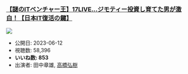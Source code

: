 ### [【謎のITベンチャー王】17LIVE…ジモティー投資し育てた男が激白！【日本IT復活の鍵】](https://www.youtube.com/watch?v=cq6ZCwPtI-w)
[![](https://img.youtube.com/vi/cq6ZCwPtI-w/sddefault.jpg)](https://www.youtube.com/watch?v=cq6ZCwPtI-w)
-   公開日: 2023-06-12
-   視聴数: 58,396
-   **いいね数: 853**
-   出演者: 田中章雄, [高橋弘樹](/rehacq_fan/people/高橋弘樹 "wikilink")
